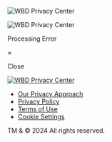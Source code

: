 ![WBD Privacy Center](https://www.wbdprivacy.com/wp-content/uploads/sites/8/2024/03/wbd_privacyCenter_logo_lockup.png "WBD Privacy Center")

![WBD Privacy Center](https://www.wbdprivacy.com/wp-content/uploads/sites/8/2024/03/wbd_privacyCenter_logo_lockup.png "WBD Privacy Center")

Processing Error

×

Close

[![WBD Privacy Center](https://www.wbdprivacy.com/wp-content/uploads/sites/8/2024/03/PrivacyCenter.png)](https://www.wbdprivacy.com/) 

* [Our Privacy Approach](https://www.wbdprivacy.com/ "Our Privacy Approach")
* [Privacy Policy](https://www.hbo.com/policycenter/b2c/en-us "Privacy Policy")
* [Terms of Use](https://wbd.com/visitor-agreement/ "Terms of Use")
* [Cookie Settings](# "Cookie Settings")

TM & © 2024 All rights reserved.